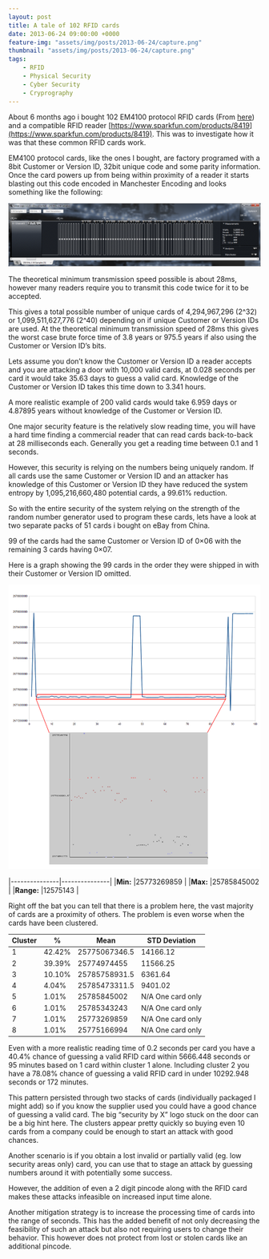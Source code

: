 ```yaml
---
layout: post
title: A tale of 102 RFID cards
date: 2013-06-24 09:00:00 +0000
feature-img: "assets/img/posts/2013-06-24/capture.png"
thumbnail: "assets/img/posts/2013-06-24/capture.png"
tags:
    - RFID
    - Physical Security
    - Cyber Security
    - Cryprography
---
```

About 6 months ago i bought 102 EM4100 protocol RFID cards (From [here](http://tinyurl.com/axrct2r)) and a compatible RFID reader [https://www.sparkfun.com/products/8419](https://www.sparkfun.com/products/8419). This was to investigate how it was that these common RFID cards work.

EM4100 protocol cards, like the ones I bought, are factory programed with a 8bit Customer or Version ID, 32bit unique code and some parity information. Once the card powers up from being within proximity of a reader it starts blasting out this code encoded in Manchester Encoding and looks something like the following:

![Data capture](/assets/img/posts/2013-06-24/capture.png)

The theoretical minimum transmission speed possible is about 28ms, however many readers require you to transmit this code twice for it to be accepted.

This gives a total possible number of unique cards of 4,294,967,296 (2^32) or 1,099,511,627,776 (2^40) depending on if unique Customer or Version IDs are used. At the theoretical minimum transmission speed of 28ms this gives the worst case brute force time of 3.8 years or 975.5 years if also using the Customer or Version ID’s bits.

<!--more-->

Lets assume you don’t know the Customer or Version ID a reader accepts and you are attacking a door with 10,000 valid cards, at 0.028 seconds per card it would take 35.63 days to guess a valid card. Knowledge of the Customer or Version ID takes this time down to 3.341 hours.

A more realistic example of 200 valid cards would take 6.959 days or 4.87895 years without knowledge of the Customer or Version ID.

One major security feature is the relatively slow reading time, you will have a hard time finding a commercial reader that can read cards back-to-back at 28 milliseconds each. Generally you get a reading time between 0.1 and 1 seconds.

However, this security is relying on the numbers being uniquely random. If all cards use the same Customer or Version ID and an attacker has knowledge of this Customer or Version ID they have reduced the system entropy by 1,095,216,660,480 potential cards, a 99.61% reduction.

So with the entire security of the system relying on the strength of the random number generator used to program these cards, lets have a look at two separate packs of 51 cards i bought on eBay from China.

99 of the cards had the same Customer or Version ID of 0×06 with the remaining 3 cards having 0×07.

Here is a graph showing the 99 cards in the order they were shipped in with their Customer or Version ID omitted.

![Data capture](/assets/img/posts/2013-06-24/graph.png)

|---------------|---------------|
|**Min:** 		|25773269859	|
|**Max:**		|25785845002	|
|**Range:**		|12575143	    |

Right off the bat you can tell that there is a problem here, the vast majority of cards are a proximity of others. The problem is even worse when the cards have been clustered.

|Cluster|%	    |Mean		    |STD Deviation|
|-------|-------|---------------|-------------|
|1	    |42.42%	|25775067346.5	|14166.12     |
|2  	|39.39%	|25774974455	|11566.25     |
|3	    |10.10%	|25785758931.5	|6361.64      |
|4  	|4.04%	|25785473311.5	|9401.02      |
|5      |1.01%	|25785845002	|N/A One card only|
|6  	|1.01%	|25785343243	|N/A One card only|
|7  	|1.01%	|25773269859	|N/A One card only|
|8  	|1.01%	|25775166994	|N/A One card only|

Even with a more realistic reading time of 0.2 seconds per card you have a 40.4% chance of guessing a valid RFID card within 5666.448 seconds or 95 minutes based on 1 card within cluster 1 alone. Including cluster 2 you have a 78.08% chance of guessing a valid RFID card in under 10292.948 seconds or 172 minutes.

This pattern persisted through two stacks of cards (individually packaged I might add) so if you know the supplier used you could have a good chance of guessing a valid card. The big “security by X” logo stuck on the door can be a big hint here. The clusters appear pretty quickly so buying even 10 cards from a company could be enough to start an attack with good chances.

Another scenario is if you obtain a lost invalid or partially valid (eg. low security areas only) card, you can use that to stage an attack by guessing numbers around it with potentially some success.

However, the addition of even a 2 digit pincode along with the RFID card makes these attacks infeasible on increased input time alone.

Another mitigation strategy is to increase the processing time of cards into the range of seconds. This has the added benefit of not only decreasing the feasibility of such an attack but also not requiring users to change their behavior. This however does not protect from lost or stolen cards like an additional pincode.
